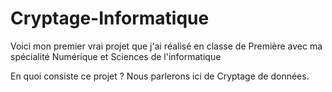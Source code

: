 # Cryptage-Informatique
Voici mon premier vrai projet que j'ai réalisé en classe de Première avec ma spécialité Numérique et Sciences de l'informatique

En quoi consiste ce projet ? Nous parlerons ici de Cryptage de données.
